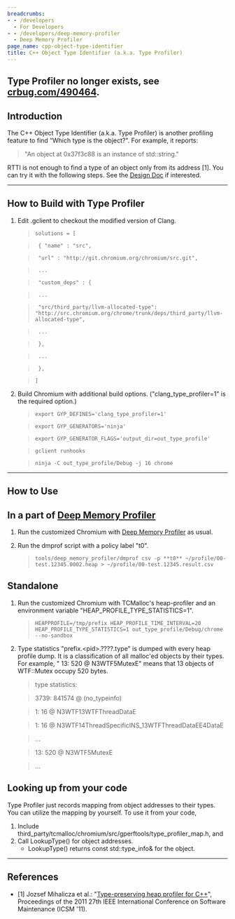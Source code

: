 ```yaml
---
breadcrumbs:
- - /developers
  - For Developers
- - /developers/deep-memory-profiler
  - Deep Memory Profiler
page_name: cpp-object-type-identifier
title: C++ Object Type Identifier (a.k.a. Type Profiler)
---
```


## Type Profiler no longer exists, see [crbug.com/490464](https://code.google.com/p/chromium/issues/detail?id=490464).

## Introduction

The C++ Object Type Identifier (a.k.a. Type Profiler) is another profiling
feature to find “Which type is the object?". For example, it reports:

> "An object at 0x37f3c88 is an instance of std::string."

RTTI is not enough to find a type of an object only from its address \[1\]. You
can try it with the following steps. See the [Design
Doc](https://docs.google.com/document/d/1DvgxYxrMH_v196YhPebAMaD7qMR3utTN4-ytVdZLPWE/edit)
if interested.

---

## How to Build with Type Profiler

1.  Edit .gclient to checkout the modified version of Clang.

    > `solutions = [`

    > ` { "name" : "src",`

    > ` "url" : "http://git.chromium.org/chromium/src.git",`

    > ` ...`

    > ` "custom_deps" : {`

    > ` ...`

    > ` "src/third_party/llvm-allocated-type":
    > "http://src.chromium.org/chrome/trunk/deps/third_party/llvm-allocated-type",`

    > ` ...`

    > ` },`

    > ` ...`

    > ` },`

    > `]`

2.  Build Chromium with additional build options.
            ("clang_type_profiler=1" is the required option.)

    > `export GYP_DEFINES='clang_type_profiler=1'`

    > `export GYP_GENERATORS='ninja'`

    > `export GYP_GENERATOR_FLAGS='output_dir=out_type_profile'`

    > `gclient runhooks`

    > `ninja -C out_type_profile/Debug -j 16 chrome`

---

## How to Use

## In a part of [Deep Memory Profiler](/developers/deep-memory-profiler)

1.  Run the customized Chromium with [Deep Memory
            Profiler](/developers/deep-memory-profiler) as usual.
2.  Run the dmprof script with a policy label "t0".

    > `tools/deep_memory_profiler/dmprof csv -p **t0**
    > ~/profile/00-test.12345.0002.heap > ~/profile/00-test.12345.result.csv`

## Standalone

1.  Run the customized Chromium with TCMalloc's heap-profiler and an
            environment variable "HEAP_PROFILE_TYPE_STATISTICS=1".

    > `HEAPPROFILE=/tmp/prefix HEAP_PROFILE_TIME_INTERVAL=20
    > HEAP_PROFILE_TYPE_STATISTICS=1 out_type_profile/Debug/chrome --no-sandbox`

2.  Type statistics "prefix.&lt;pid&gt;.????.type" is dumped with every
            heap profile dump. It is a classification of all malloc'ed objects
            by their types. For example, " 13: 520 @ N3WTF5MutexE" means that 13
            objects of WTF::Mutex occupy 520 bytes.

    > type statistics:

    > 3739: 841574 @ (no_typeinfo)

    > 1: 16 @ N3WTF13WTFThreadDataE

    > 1: 16 @ N3WTF14ThreadSpecificINS_13WTFThreadDataEE4DataE

    > ...

    > 13: 520 @ N3WTF5MutexE

    > ...

## Looking up from your code

Type Profiler just records mapping from object addresses to their types. You can
utilize the mapping by yourself. To use it from your code,

1.  Include
            third_party/tcmalloc/chromium/src/gperftools/type_profiler_map.h,
            and
2.  Call LookupType() for object addresses.
    *   LookupType() returns const std::type_info& for the object.

---

## References

*   \[1\] Jozsef Mihalicza et al.: "[Type-preserving heap profiler for
            C++](http://ieeexplore.ieee.org/xpl/freeabs_all.jsp?arnumber=6080813)",
            Proceedings of the 2011 27th IEEE International Conference on
            Software Maintenance (ICSM '11).